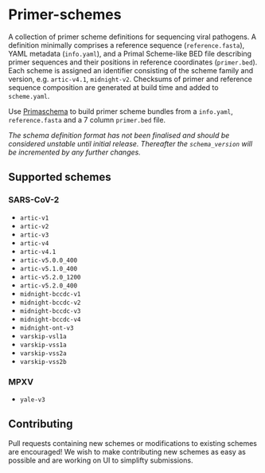 # Primer-schemes

A collection of primer scheme definitions for sequencing viral pathogens. A definition minimally comprises a reference sequence (`reference.fasta`), YAML metadata (`info.yaml`), and a Primal Scheme-like BED file describing primer sequences and their positions in reference coordinates (`primer.bed`). Each scheme is assigned an identifier consisting of the scheme family and version, e.g. `artic-v4.1`, `midnight-v2`. Checksums of primer and reference sequence composition are generated at build time and added to `scheme.yaml`.

Use [Primaschema](https://github.com/pha4ge/primaschema) to build primer scheme bundles from a `info.yaml`, `reference.fasta` and a 7 column `primer.bed` file.

*The schema definition format has not been finalised and should be considered unstable until initial release. Thereafter the `schema_version` will be incremented by any further changes.*



## Supported schemes

### SARS-CoV-2

 - `artic-v1`
 - `artic-v2`
 - `artic-v3`
 - `artic-v4`
 - `artic-v4.1`
 - `artic-v5.0.0_400`
 - `artic-v5.1.0_400`
 - `artic-v5.2.0_1200`
 - `artic-v5.2.0_400`
 - `midnight-bccdc-v1`
 - `midnight-bccdc-v2`
 - `midnight-bccdc-v3`
 - `midnight-bccdc-v4`
 - `midnight-ont-v3`
 - `varskip-vsl1a`
 - `varskip-vss1a`
 - `varskip-vss2a`
 - `varskip-vss2b`

### MPXV

- `yale-v3`



## Contributing

Pull requests containing new schemes or modifications to existing schemes are encouraged! We wish to make contributing new schemes as easy as possible and are working on UI to simplifty submissions.

